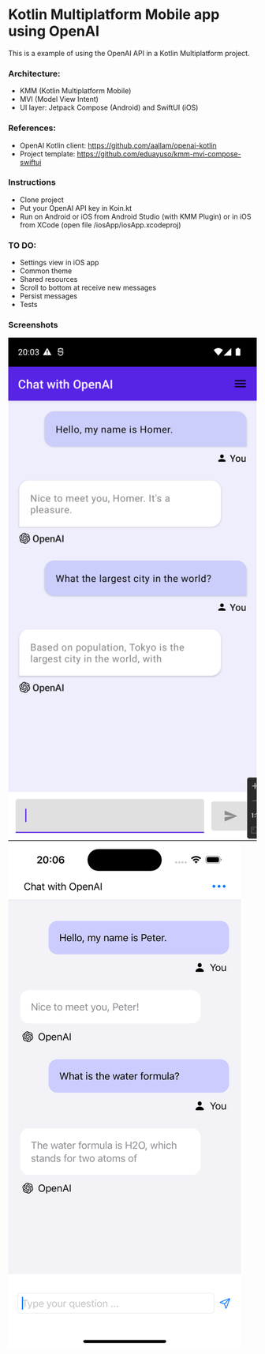 # Kotlin Multiplatform Mobile app using OpenAI

This is a example of using the OpenAI API in a Kotlin Multiplatform project.

### Architecture:
* KMM (Kotlin Multiplatform Mobile)
* MVI (Model View Intent)
* UI layer: Jetpack Compose (Android) and SwiftUI (iOS)

### References:
* OpenAI Kotlin client: https://github.com/aallam/openai-kotlin
* Project template: https://github.com/eduayuso/kmm-mvi-compose-swiftui

### Instructions
* Clone project
* Put your OpenAI API key in Koin.kt
* Run on Android or iOS from Android Studio (with KMM Plugin) or in iOS from XCode (open file /iosApp/iosApp.xcodeproj)

### TO DO:
* Settings view in iOS app
* Common theme
* Shared resources
* Scroll to bottom at receive new messages
* Persist messages
* Tests

### Screenshots

![Alt Text](android.png)
![Alt Text](ios.png)